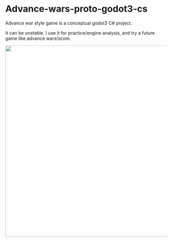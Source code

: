 # Advance-wars-proto-godot3-cs

Advance war style game is a conceptual godot3 C# project. 

It can be unstable. I use it for practice/engine analysis, and try a future game like advance wars/xcom.

<img src ="screenshot.png" width = 600>
